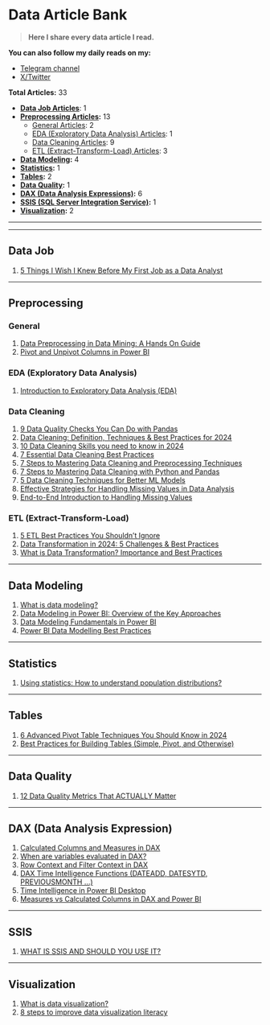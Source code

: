 # Data Article Bank
> **Here I share every data article I read.**

**You can also follow my daily reads on my:**
- [Telegram channel](https://t.me/data_solution_ach)
- [X/Twitter](https://x.com/ArashChitgar)


**Total Articles:** 33
- **[Data Job Articles](#Data-Job)**: 1
- **[Preprocessing Articles](#Preprocessing):** 13
  - [General Articles](#General-Articles): 2
  - [EDA (Exploratory Data Analysis) Articles](#EDA-(Exploratory-Data-Analysis)-Articles): 1
  - [Data Cleaning Articles](#Data-Cleaning-Articles): 9
  - [ETL (Extract-Transform-Load) Articles](#ETL-(Extract-Transform-Load)-Articles): 3
- **[Data Modeling](#Data-Modeling):** 4
- **[Statistics](#Statistics):** 1
- **[Tables](#Tables):** 2
- **[Data Quality](#Data-Quality):** 1
- **[DAX (Data Analysis Expressions)](#DAX-(Data-Analysis-Expressions)):** 6
- **[SSIS (SQL Server Integration Service)](#SSIS):** 1
- **[Visualization](#Visualization):** 2

---
---

## Data Job
  1. [5 Things I Wish I Knew Before My First Job as a Data Analyst](https://medium.com/learning-data/5-things-i-wish-i-knew-before-my-first-job-as-a-data-analyst-3bdef1f2c6f)

---

## Preprocessing
  ### General
  1. [Data Preprocessing in Data Mining: A Hands On Guide](https://www.analyticsvidhya.com/blog/2021/08/data-preprocessing-in-data-mining-a-hands-on-guide/)
  2. [Pivot and Unpivot Columns in Power BI](https://www.acuitytraining.co.uk/news-tips/pivot-and-unpivot-columns-in-power-bi/)
  ### EDA (Exploratory Data Analysis)
  1. [Introduction to Exploratory Data Analysis (EDA)](https://www.analyticsvidhya.com/blog/2021/02/introduction-to-exploratory-data-analysis-eda/)
  ### Data Cleaning
  1. [9 Data Quality Checks You Can Do with Pandas](https://www.telm.ai/blog/9-data-quality-checks-you-can-do-with-pandas/)
  2. [Data Cleaning: Definition, Techniques & Best Practices for 2024](https://technologyadvice.com/blog/information-technology/data-cleaning/)
  3. [10 Data Cleaning Skills you need to know in 2024](https://www.dataquest.io/blog/10-data-cleaning-skills/)
  4. [7 Essential Data Cleaning Best Practices](https://www.montecarlodata.com/blog-data-cleaning-best-practices/)
  5. [7 Steps to Mastering Data Cleaning and Preprocessing Techniques](https://www.kdnuggets.com/2023/08/7-steps-mastering-data-cleaning-preprocessing-techniques.html)
  6. [7 Steps to Mastering Data Cleaning with Python and Pandas](https://www.kdnuggets.com/7-steps-to-mastering-data-cleaning-with-python-and-pandas)
  7. [5 Data Cleaning Techniques for Better ML Models](https://dataheroes.ai/blog/data-cleaning-techniques-for-better-ml-models/)
  8. [Effective Strategies for Handling Missing Values in Data Analysis](https://www.analyticsvidhya.com/blog/2021/10/handling-missing-value/)
  9. [End-to-End Introduction to Handling Missing Values](https://www.analyticsvidhya.com/blog/2021/10/end-to-end-introduction-to-handling-missing-values/)
  ### ETL (Extract-Transform-Load)
  1. [5 ETL Best Practices You Shouldn’t Ignore](https://www.montecarlodata.com/blog-5-etl-best-practices/)
  2. [Data Transformation in 2024: 5 Challenges & Best Practices](https://research.aimultiple.com/data-transformation/)
  3. [What is Data Transformation? Importance and Best Practices](https://edgedelta.com/company/blog/what-is-data-transformation)

---

## Data Modeling
  1. [What is data modeling?](https://powerbi.microsoft.com/en-us/what-is-data-modeling/?cdn=disable)
  2. [Data Modeling in Power BI: Overview of the Key Approaches](https://www.infopulse.com/blog/data-modeling-power-bi)
  3. [Data Modeling Fundamentals in Power BI](https://www.phdata.io/blog/data-modeling-fundamentals-in-power-bi/)
  4. [Power BI Data Modelling Best Practices](https://www.element61.be/en/resource/power-bi-data-modelling-best-practices)

---

## Statistics
  1. [Using statistics: How to understand population distributions?](https://www.analyticsvidhya.com/blog/2014/07/statistics/?utm_source=reading_list&utm_medium=https://www.analyticsvidhya.com/blog/2014/07/statistics/)

---

## Tables
  1. [6 Advanced Pivot Table Techniques You Should Know in 2024](https://www.goskills.com/Excel/Resources/Advanced-pivot-table-techniques)
  2. [Best Practices for Building Tables (Simple, Pivot, and Otherwise)](https://www.evisions.com/resources/blog/best-practices-for-building-tables-simple-pivot-and-otherwise/)

---

## Data Quality
  1. [12 Data Quality Metrics That ACTUALLY Matter](https://www.montecarlodata.com/blog-data-quality-metrics/)

---

## DAX (Data Analysis Expression)
  1. [Calculated Columns and Measures in DAX](https://www.sqlbi.com/articles/calculated-columns-and-measures-in-dax/)
  2. [When are variables evaluated in DAX?](https://www.sqlbi.com/articles/when-are-variables-evaluated-in-dax/)
  3. [Row Context and Filter Context in DAX](https://www.sqlbi.com/articles/row-context-and-filter-context-in-dax/)
  4. [DAX Time Intelligence Functions (DATEADD, DATESYTD, PREVIOUSMONTH …)](https://xperiun.com/blog/dax-time-intelligence-functions-dateadd-datesytd-previousmonth/)
  5. [Time Intelligence in Power BI Desktop](https://www.sqlbi.com/articles/time-intelligence-in-power-bi-desktop/)
  6. [Measures vs Calculated Columns in DAX and Power BI](https://endjin.com/blog/2022/04/measures-vs-calculated-columns-in-dax)

---

## SSIS
  1. [WHAT IS SSIS AND SHOULD YOU USE IT?](https://www.theseattledataguy.com/what-is-ssis-and-should-you-use-it/#page-content)

---

## Visualization
  1. [What is data visualization?](https://www.techtarget.com/searchbusinessanalytics/definition/data-visualization)
  2. [8 steps to improve data visualization literacy](https://www.techtarget.com/searchbusinessanalytics/tip/steps-to-improve-data-visualization-literacy)
